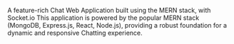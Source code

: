 A feature-rich Chat Web Application built using the MERN stack, with Socket.io
This application is powered by the popular MERN stack (MongoDB, Express.js, React, Node.js), providing a robust foundation for a dynamic and responsive Chatting experience.
